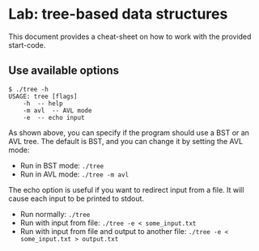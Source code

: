 # Lab: tree-based data structures
This document provides a cheat-sheet on how to work with the provided
start-code.

## Use available options
```
$ ./tree -h
USAGE: tree [flags]
	-h	-- help
	-m avl	-- AVL mode
	-e	-- echo input
```

As shown above, you can specify if the program should use a BST or an AVL tree.
The default is BST, and you can change it by setting the AVL mode:
- Run in BST mode: `./tree`
- Run in AVL mode: `./tree -m avl`

The echo option is useful if you want to redirect input from a file. It will
cause each input to be printed to stdout.
- Run normally: `./tree`
- Run with input from file: `./tree -e < some_input.txt`
- Run with input from file and output to another file:
	`./tree -e < some_input.txt > output.txt` 

